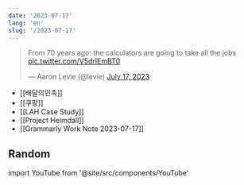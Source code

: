 ```yaml
---
date: '2023-07-17'
lang: 'en'
slug: '/2023-07-17'
---
```


<blockquote class="twitter-tweet"><p lang="en" dir="ltr">From 70 years ago: the calculators are going to take all the jobs <a href="https://t.co/V5drIEmBT0">pic.twitter.com/V5drIEmBT0</a></p>&mdash; Aaron Levie (@levie) <a href="https://twitter.com/levie/status/1680821007333068800?ref_src=twsrc%5Etfw">July 17, 2023</a></blockquote>

- [[배달의민족]]
- [[쿠팡]]
- [[LAH Case Study]]
- [[Project Heimdall]]
- [[Grammarly Work Note 2023-07-17]]

## Random

import YouTube from '@site/src/components/YouTube'

<YouTube id="okVTSehE414"/>
